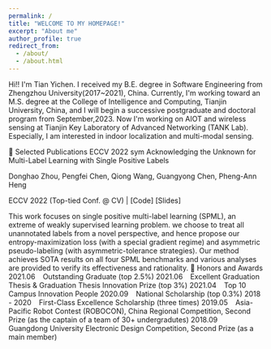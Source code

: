 ```yaml
---
permalink: /
title: "WELCOME TO MY HOMEPAGE!"
excerpt: "About me"
author_profile: true
redirect_from: 
  - /about/
  - /about.html
---
```


Hi!! I'm Tian Yichen. I received my B.E. degree in Software Engineering from Zhengzhou University(2017~2021), China. Currently, I'm working toward an M.S. degree at the College of Intelligence and Computing,  Tianjin University, China, and I will begin a successive postgraduate and doctoral program from September,2023.
Now I'm working on AIOT and wireless sensing at Tianjin Key Laboratory of Advanced Networking (TANK Lab). Especially, I am interested in indoor localization and multi-modal sensing. 

📝 Selected Publications
ECCV 2022
sym
Acknowledging the Unknown for Multi-Label Learning with Single Positive Labels

Donghao Zhou, Pengfei Chen, Qiong Wang, Guangyong Chen, Pheng-Ann Heng

ECCV 2022 (Top-tied Conf. @ CV) | [Code] [Slides]

This work focuses on single positive multi-label learning (SPML), an extreme of weakly supervised learning problem.
we choose to treat all unannotated labels from a novel perspective, and hence propose our entropy-maximization loss (with a special gradient regime) and asymmetric pseudo-labeling (with asymmetric-tolerance strategies).
Our method achieves SOTA results on all four SPML benchmarks and various analyses are provided to verify its effectiveness and rationality.
🏅 Honors and Awards
2021.06   Outstanding Graduate (top 2.5%)
2021.06   Excellent Graduation Thesis & Graduation Thesis Innovation Prize (top 3%)
2021.04   Top 10 Campus Innovation People
2020.09   National Scholarship (top 0.3%)
2018 - 2020   First-Class Excellence Scholarship (three times)
2019.05   Asia-Pacific Robot Contest (ROBOCON), China Regional Competition, Second Prize (as the captain of a team of 30+ undergradutes)
2018.09   Guangdong University Electronic Design Competition, Second Prize (as a main member)
